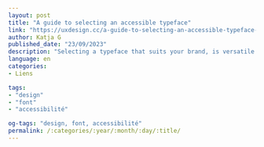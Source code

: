 ```yaml
---
layout: post
title: "A guide to selecting an accessible typeface"
link: "https://uxdesign.cc/a-guide-to-selecting-an-accessible-typeface-7beb2ebeebd0"
author: Katja G
published_date: "23/09/2023"
description: "Selecting a typeface that suits your brand, is versatile enough for your products, and is accessible can be a daunting task with the multitude of fonts available. In this article, I will walk you through some key factors to consider when selecting an accessible typeface that is functional and visually appealing."
language: en
categories:
- Liens

tags:
- "design"
- "font"
- "accessibilité"

og-tags: "design, font, accessibilité"
permalink: /:categories/:year/:month/:day/:title/
---
```

